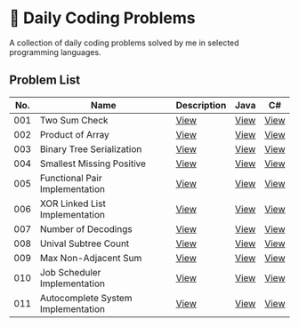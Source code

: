 # 🧠 Daily Coding Problems

A collection of daily coding problems solved by me in selected programming languages.

## Problem List

| No.  | Name                         | Description                                                        | Java                                                            | C#                                                               |
|-------|------------------------------|-------------------------------------------------------------------|-----------------------------------------------------------------|-----------------------------------------------------------------|
| 001   | Two Sum Check                | [View](problems/001-two-sum-check/README.md)                     | [View](problems/001-two-sum-check/java/Main.java)               | [View](problems/001-two-sum-check/csharp/Program.cs)            |
| 002   | Product of Array             | [View](problems/002-product-of-array/README.md)                  | [View](problems/002-product-of-array/java/Main.java)            | [View](problems/002-product-of-array/csharp/Program.cs)         |
| 003   | Binary Tree Serialization   | [View](problems/003-binary-tree-serialization/README.md)         | [View](problems/003-binary-tree-serialization/java/)            | [View](problems/003-binary-tree-serialization/csharp/)          |
| 004   | Smallest Missing Positive    | [View](problems/004-smallest-missing-positive/README.md)          | [View](problems/004-smallest-missing-positive/java/Main.java)   | [View](problems/004-smallest-missing-positive/csharp/Program.cs)|
| 005   | Functional Pair Implementation| [View](problems/005-functional-pair-implementation/README.md)    | [View](problems/005-functional-pair-implementation/java/Main.java) | [View](problems/005-functional-pair-implementation/csharp/Program.cs) |
| 006   | XOR Linked List Implementation| [View](problems/006-xor-linked-list/README.md)                   | [View](problems/006-xor-linked-list/java/Main.java)             | [View](problems/006-xor-linked-list/csharp/Program.cs)          |
| 007   | Number of Decodings          | [View](problems/007-numbers-of-decodings/README.md)              | [View](problems/007-numbers-of-decodings/java/Main.java)        | [View](problems/007-numbers-of-decodings/csharp/Program.cs)     |
| 008   | Unival Subtree Count         | [View](problems/008-unival-subtree-count/README.md)               | [View](problems/008-unival-subtree-count/java/Main.java)        | [View](problems/008-unival-subtree-count/csharp/Program.cs)     |
| 009   | Max Non-Adjacent Sum         | [View](problems/009-max-non-adjacent-sum/README.md)               | [View](problems/009-max-non-adjacent-sum/java/Main.java)        | [View](problems/009-max-non-adjacent-sum/csharp/Program.cs)     |
| 010   | Job Scheduler Implementation| [View](problems/010-job-scheduler-implementation/README.md)      | [View](problems/010-job-scheduler-implementation/java/Main.java)| [View](problems/010-job-scheduler-implementation/csharp/Program.cs)|
| 011   | Autocomplete System Implementation | [View](problems/011-autocomplete-system-implementation/README.md) | [View](problems/011-autocomplete-system-implementation/java/Main.java) | [View](problems/011-autocomplete-system-implementation/csharp/Program.cs) |
